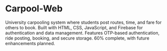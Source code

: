 # Carpool-Web
University carpooling system where students post routes, time, and fare for others to book. Built with HTML, CSS, JavaScript, and Firebase for authentication and data management. Features OTP-based authentication, ride posting, booking, and secure storage. 60% complete, with future enhancements planned.
